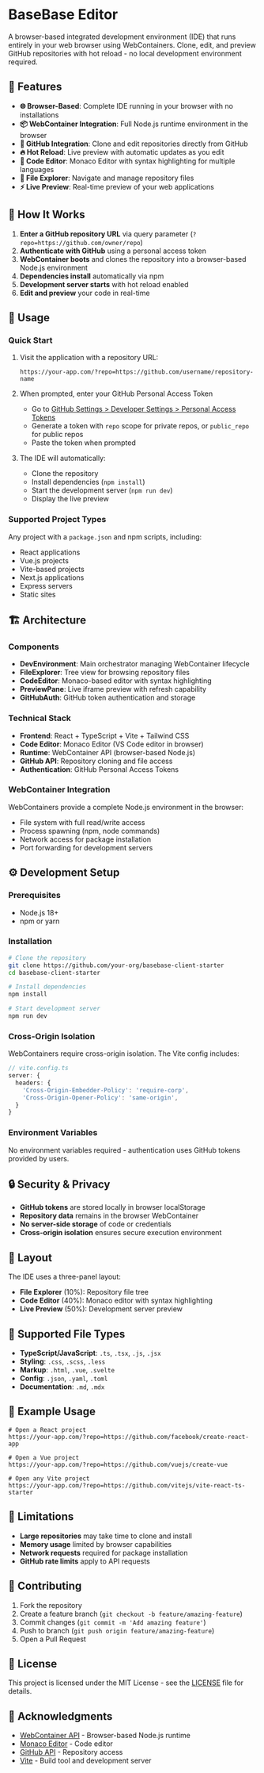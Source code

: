 # BaseBase Editor

A browser-based integrated development environment (IDE) that runs entirely in your web browser using WebContainers. Clone, edit, and preview GitHub repositories with hot reload - no local development environment required.

## 🚀 Features

- **🌐 Browser-Based**: Complete IDE running in your browser with no installations
- **📦 WebContainer Integration**: Full Node.js runtime environment in the browser
- **🔗 GitHub Integration**: Clone and edit repositories directly from GitHub
- **🔥 Hot Reload**: Live preview with automatic updates as you edit
- **📝 Code Editor**: Monaco Editor with syntax highlighting for multiple languages
- **📁 File Explorer**: Navigate and manage repository files
- **⚡ Live Preview**: Real-time preview of your web applications

## 🎯 How It Works

1. **Enter a GitHub repository URL** via query parameter (`?repo=https://github.com/owner/repo`)
2. **Authenticate with GitHub** using a personal access token
3. **WebContainer boots** and clones the repository into a browser-based Node.js environment
4. **Dependencies install** automatically via npm
5. **Development server starts** with hot reload enabled
6. **Edit and preview** your code in real-time

## 🔧 Usage

### Quick Start

1. Visit the application with a repository URL:

   ```
   https://your-app.com/?repo=https://github.com/username/repository-name
   ```

2. When prompted, enter your GitHub Personal Access Token

   - Go to [GitHub Settings > Developer Settings > Personal Access Tokens](https://github.com/settings/tokens)
   - Generate a token with `repo` scope for private repos, or `public_repo` for public repos
   - Paste the token when prompted

3. The IDE will automatically:
   - Clone the repository
   - Install dependencies (`npm install`)
   - Start the development server (`npm run dev`)
   - Display the live preview

### Supported Project Types

Any project with a `package.json` and npm scripts, including:

- React applications
- Vue.js projects
- Vite-based projects
- Next.js applications
- Express servers
- Static sites

## 🏗️ Architecture

### Components

- **DevEnvironment**: Main orchestrator managing WebContainer lifecycle
- **FileExplorer**: Tree view for browsing repository files
- **CodeEditor**: Monaco-based editor with syntax highlighting
- **PreviewPane**: Live iframe preview with refresh capability
- **GitHubAuth**: GitHub token authentication and storage

### Technical Stack

- **Frontend**: React + TypeScript + Vite + Tailwind CSS
- **Code Editor**: Monaco Editor (VS Code editor in browser)
- **Runtime**: WebContainer API (browser-based Node.js)
- **GitHub API**: Repository cloning and file access
- **Authentication**: GitHub Personal Access Tokens

### WebContainer Integration

WebContainers provide a complete Node.js environment in the browser:

- File system with full read/write access
- Process spawning (npm, node commands)
- Network access for package installation
- Port forwarding for development servers

## ⚙️ Development Setup

### Prerequisites

- Node.js 18+
- npm or yarn

### Installation

```bash
# Clone the repository
git clone https://github.com/your-org/basebase-client-starter
cd basebase-client-starter

# Install dependencies
npm install

# Start development server
npm run dev
```

### Cross-Origin Isolation

WebContainers require cross-origin isolation. The Vite config includes:

```typescript
// vite.config.ts
server: {
  headers: {
    'Cross-Origin-Embedder-Policy': 'require-corp',
    'Cross-Origin-Opener-Policy': 'same-origin',
  }
}
```

### Environment Variables

No environment variables required - authentication uses GitHub tokens provided by users.

## 🔒 Security & Privacy

- **GitHub tokens** are stored locally in browser localStorage
- **Repository data** remains in the browser WebContainer
- **No server-side storage** of code or credentials
- **Cross-origin isolation** ensures secure execution environment

## 🎨 Layout

The IDE uses a three-panel layout:

- **File Explorer** (10%): Repository file tree
- **Code Editor** (40%): Monaco editor with syntax highlighting
- **Live Preview** (50%): Development server preview

## 🧩 Supported File Types

- **TypeScript/JavaScript**: `.ts`, `.tsx`, `.js`, `.jsx`
- **Styling**: `.css`, `.scss`, `.less`
- **Markup**: `.html`, `.vue`, `.svelte`
- **Config**: `.json`, `.yaml`, `.toml`
- **Documentation**: `.md`, `.mdx`

## 📝 Example Usage

```
# Open a React project
https://your-app.com/?repo=https://github.com/facebook/create-react-app

# Open a Vue project
https://your-app.com/?repo=https://github.com/vuejs/create-vue

# Open any Vite project
https://your-app.com/?repo=https://github.com/vitejs/vite-react-ts-starter
```

## 🚧 Limitations

- **Large repositories** may take time to clone and install
- **Memory usage** limited by browser capabilities
- **Network requests** required for package installation
- **GitHub rate limits** apply to API requests

## 🤝 Contributing

1. Fork the repository
2. Create a feature branch (`git checkout -b feature/amazing-feature`)
3. Commit changes (`git commit -m 'Add amazing feature'`)
4. Push to branch (`git push origin feature/amazing-feature`)
5. Open a Pull Request

## 📄 License

This project is licensed under the MIT License - see the [LICENSE](LICENSE) file for details.

## 🙏 Acknowledgments

- [WebContainer API](https://webcontainer.io/) - Browser-based Node.js runtime
- [Monaco Editor](https://microsoft.github.io/monaco-editor/) - Code editor
- [GitHub API](https://docs.github.com/en/rest) - Repository access
- [Vite](https://vitejs.dev/) - Build tool and development server
